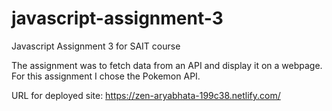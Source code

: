# javascript-assignment-3
Javascript Assignment 3 for SAIT course

The assignment was to fetch data from an API and display it on a webpage. For this assignment I chose the Pokemon API.

URL for deployed site: https://zen-aryabhata-199c38.netlify.com/
